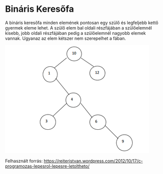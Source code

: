 # Bináris Keresőfa


A bináris keresőfa minden elemének pontosan egy szülő és legfeljebb kettő gyermek eleme lehet.
A szülő elem bal oldali részfájában a szülőelemnél kisebb, jobb oldali részfájában pedig a szülőelemnél nagyobb elemek vannak.
Ugyanaz az elem kétszer nem szerepelhet a fában.

![Alt text](keresofa.png?raw=true "Példa")


Felhasznált forrás: https://reiteristvan.wordpress.com/2012/10/17/c-programozas-lepesrol-lepesre-letoltheto/

